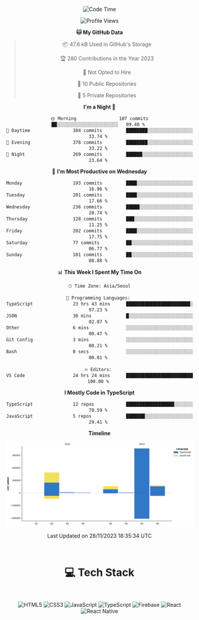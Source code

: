 <div align="center">

  <!--START_SECTION:waka-->
![Code Time](http://img.shields.io/badge/Code%20Time-176%20hrs%2027%20mins-blue)

![Profile Views](http://img.shields.io/badge/Profile%20Views-2-blue)

**🐱 My GitHub Data** 

> 📦 47.6 kB Used in GitHub's Storage 
 > 
> 🏆 280 Contributions in the Year 2023
 > 
> 🚫 Not Opted to Hire
 > 
> 📜 10 Public Repositories 
 > 
> 🔑 5 Private Repositories 
 > 
**I'm a Night 🦉** 

```text
🌞 Morning                107 commits         ██░░░░░░░░░░░░░░░░░░░░░░░   09.40 % 
🌆 Daytime                384 commits         ████████░░░░░░░░░░░░░░░░░   33.74 % 
🌃 Evening                378 commits         ████████░░░░░░░░░░░░░░░░░   33.22 % 
🌙 Night                  269 commits         ██████░░░░░░░░░░░░░░░░░░░   23.64 % 
```
📅 **I'm Most Productive on Wednesday** 

```text
Monday                   193 commits         ████░░░░░░░░░░░░░░░░░░░░░   16.96 % 
Tuesday                  201 commits         ████░░░░░░░░░░░░░░░░░░░░░   17.66 % 
Wednesday                236 commits         █████░░░░░░░░░░░░░░░░░░░░   20.74 % 
Thursday                 128 commits         ███░░░░░░░░░░░░░░░░░░░░░░   11.25 % 
Friday                   202 commits         ████░░░░░░░░░░░░░░░░░░░░░   17.75 % 
Saturday                 77 commits          ██░░░░░░░░░░░░░░░░░░░░░░░   06.77 % 
Sunday                   101 commits         ██░░░░░░░░░░░░░░░░░░░░░░░   08.88 % 
```


📊 **This Week I Spent My Time On** 

```text
🕑︎ Time Zone: Asia/Seoul

💬 Programming Languages: 
TypeScript               23 hrs 43 mins      ████████████████████████░   97.23 % 
JSON                     30 mins             █░░░░░░░░░░░░░░░░░░░░░░░░   02.07 % 
Other                    6 mins              ░░░░░░░░░░░░░░░░░░░░░░░░░   00.47 % 
Git Config               3 mins              ░░░░░░░░░░░░░░░░░░░░░░░░░   00.21 % 
Bash                     0 secs              ░░░░░░░░░░░░░░░░░░░░░░░░░   00.01 % 

🔥 Editors: 
VS Code                  24 hrs 24 mins      █████████████████████████   100.00 % 
```

**I Mostly Code in TypeScript** 

```text
TypeScript               12 repos            ██████████████████░░░░░░░   70.59 % 
JavaScript               5 repos             ███████░░░░░░░░░░░░░░░░░░   29.41 % 
```



**Timeline**

![Lines of Code chart](https://raw.githubusercontent.com/SONGDAM/SONGDAM/master/assets/bar_graph.png)


 Last Updated on 28/11/2023 18:35:34 UTC
<!--END_SECTION:waka-->

  
 <br>
  
# 💻 Tech Stack
  
</div>

</br>

<div align="center">

   ![HTML5](https://img.shields.io/badge/html5-%23E34F26.svg?style=for-the-badge&logo=html5&logoColor=white) ![CSS3](https://img.shields.io/badge/css3-%231572B6.svg?style=for-the-badge&logo=css3&logoColor=white) ![JavaScript](https://img.shields.io/badge/javascript-%23323330.svg?style=for-the-badge&logo=javascript&logoColor=%23F7DF1E) 
 ![TypeScript](https://img.shields.io/badge/typescript-%23007ACC.svg?style=for-the-badge&logo=typescript&logoColor=white)
  ![Firebase](https://img.shields.io/badge/firebase-%23039BE5.svg?style=for-the-badge&logo=firebase) 
 ![React](https://img.shields.io/badge/react-%2320232a.svg?style=for-the-badge&logo=react&logoColor=%2361DAFB) ![React Native](https://img.shields.io/badge/react_native-%2320232a.svg?style=for-the-badge&logo=react&logoColor=%2361DAFB) 

 
</div>
